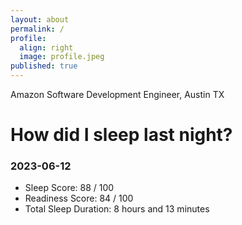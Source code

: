 ```yaml
---
layout: about
permalink: /
profile:
  align: right
  image: profile.jpeg
published: true
---
```


Amazon Software Development Engineer, Austin TX

# How did I sleep last night? 
### 2023-06-12
- Sleep Score: 88 / 100
- Readiness Score: 84 / 100 
- Total Sleep Duration: 8 hours and 13 minutes
